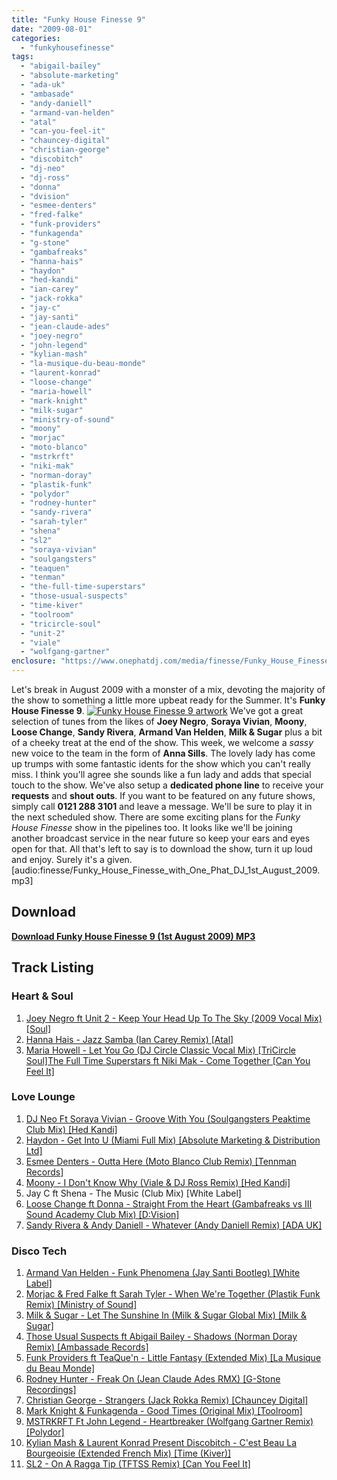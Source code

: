 ```yaml
---
title: "Funky House Finesse 9"
date: "2009-08-01"
categories: 
  - "funkyhousefinesse"
tags: 
  - "abigail-bailey"
  - "absolute-marketing"
  - "ada-uk"
  - "ambasade"
  - "andy-daniell"
  - "armand-van-helden"
  - "atal"
  - "can-you-feel-it"
  - "chauncey-digital"
  - "christian-george"
  - "discobitch"
  - "dj-neo"
  - "dj-ross"
  - "donna"
  - "dvision"
  - "esmee-denters"
  - "fred-falke"
  - "funk-providers"
  - "funkagenda"
  - "g-stone"
  - "gambafreaks"
  - "hanna-hais"
  - "haydon"
  - "hed-kandi"
  - "ian-carey"
  - "jack-rokka"
  - "jay-c"
  - "jay-santi"
  - "jean-claude-ades"
  - "joey-negro"
  - "john-legend"
  - "kylian-mash"
  - "la-musique-du-beau-monde"
  - "laurent-konrad"
  - "loose-change"
  - "maria-howell"
  - "mark-knight"
  - "milk-sugar"
  - "ministry-of-sound"
  - "moony"
  - "morjac"
  - "moto-blanco"
  - "mstrkrft"
  - "niki-mak"
  - "norman-doray"
  - "plastik-funk"
  - "polydor"
  - "rodney-hunter"
  - "sandy-rivera"
  - "sarah-tyler"
  - "shena"
  - "sl2"
  - "soraya-vivian"
  - "soulgangsters"
  - "teaquen"
  - "tenman"
  - "the-full-time-superstars"
  - "those-usual-suspects"
  - "time-kiver"
  - "toolroom"
  - "tricircle-soul"
  - "unit-2"
  - "viale"
  - "wolfgang-gartner"
enclosure: "https://www.onephatdj.com/media/finesse/Funky_House_Finesse_with_One_Phat_DJ_1st_August_2009.mp3 115207444 audio/mpeg audio/mpeg "
---
```


Let's break in August 2009 with a monster of a mix, devoting the majority of the show to something a little more upbeat ready for the Summer. It's **Funky House Finesse 9**. [![](https://farm3.static.flickr.com/2531/3774894676_ee5a7bd8f9.jpg "Funky House Finesse 9 artwork")](https://www.flickr.com/photos/peelhere/3774894676/) We've got a great selection of tunes from the likes of **Joey Negro**, **Soraya Vivian**, **Moony**, **Loose Change**, **Sandy Rivera**, **Armand Van Helden**, **Milk & Sugar** plus a bit of a cheeky treat at the end of the show. This week, we welcome a _sassy_ new voice to the team in the form of **Anna Sills**. The lovely lady has come up trumps with some fantastic idents for the show which you can't really miss. I think you'll agree she sounds like a fun lady and adds that special touch to the show. We've also setup a **dedicated phone line** to receive your **requests** and **shout outs**. If you want to be featured on any future shows, simply call **0121 288 3101** and leave a message. We'll be sure to play it in the next scheduled show. There are some exciting plans for the _Funky House Finesse_ show in the pipelines too. It looks like we'll be joining another broadcast service in the near future so keep your ears and eyes open for that. All that's left to say is to download the show, turn it up loud and enjoy. Surely it's a given. \[audio:finesse/Funky\_House\_Finesse\_with\_One\_Phat\_DJ\_1st\_August\_2009.mp3\]

## Download

**[Download Funky House Finesse 9 (1st August 2009) MP3](/download/12)**

## Track Listing

### Heart & Soul

1. [Joey Negro ft Unit 2 - Keep Your Head Up To The Sky (2009 Vocal Mix) \[Soul\]](https://www.traxsource.com/index.php?act=show&fc=tpage&cr=titles&cv=35711)
2. [Hanna Hais - Jazz Samba (Ian Carey Remix) \[Atal\]](https://www.traxsource.com/index.php?act=show&fc=tpage&cr=titles&cv=3703)
3. [Maria Howell - Let You Go (DJ Circle Classic Vocal Mix) \[TriCircle Soul\]](https://www.djtunes.com/release/let-you-go-dj-circle-mixes)[The Full Time Superstars ft Niki Mak - Come Together \[Can You Feel It\]](https://www.canyoufeelitmedia.com/master.php?page=mediaitem&id=187)

### Love Lounge

1. [DJ Neo Ft Soraya Vivian - Groove With You (Soulgangsters Peaktime Club Mix) \[Hed Kandi\]](https://twitter.com/SorayaVivian)
2. [Haydon - Get Into U (Miami Full Mix) \[Absolute Marketing & Distribution Ltd\]](https://www.wayango.com/haydon-get-into-u-album/)
3. [Esmee Denters - Outta Here (Moto Blanco Club Remix) \[Tennman Records\]](https://www.esmeeworld.com/)
4. [Moony - I Don't Know Why (Viale & DJ Ross Remix) \[Hed Kandi\]](https://www.trackitdown.net/genre/house/track/1123977.html)
5. [](https://www.trackitdown.net/genre/house/track/1123977.html)Jay C ft Shena - The Music (Club Mix) \[White Label\]
6. [Loose Change ft Donna - Straight From the Heart (Gambafreaks vs III Sound Academy Club Mix) \[D:Vision\]](https://www.djtunes.com/track/straight-from-the-heart-feat-donna__439236)
7. [](https://www.djtunes.com/track/straight-from-the-heart-feat-donna__439236)[Sandy Rivera & Andy Daniell - Whatever (Andy Daniell Remix) \[ADA UK\]](https://www.trackitdown.net/genre/house/track/1150492.html)

### Disco Tech

1. [Armand Van Helden - Funk Phenomena (Jay Santi Bootleg) \[White Label\]](https://www.jaysanti.com)
2. [Morjac & Fred Falke ft Sarah Tyler - When We're Together (Plastik Funk Remix) \[Ministry of Sound\]](https://www.djtunes.com/track/when-were-together-feat-sarah-tyler__336462)
3. [Milk & Sugar - Let The Sunshine In (Milk & Sugar Global Mix) \[Milk & Sugar\]](https://www.traxsource.com/index.php?act=show&fc=tpage&cr=titles&cv=36743)
4. [Those Usual Suspects ft Abigail Bailey - Shadows (Norman Doray Remix) \[Ambassade Records\]](https://www.trackitdown.net/genre/house/track/941674.html)
5. [Funk Providers ft TeaQue'n - Little Fantasy (Extended Mix) \[La Musique du Beau Monde\]](https://www.trackitdown.net/genre/house/track/1031002.html)
6. [Rodney Hunter - Freak On (Jean Claude Ades RMX) \[G-Stone Recordings\]](https://www.djtunes.com/release/freak-on-feat-jay-sebag/)
7. [Christian George - Strangers (Jack Rokka Remix) \[Chauncey Digital\]](https://www.djdownload.com/mp3-detail/Christian+George/Strangers/Chauncey+Digital/454787)
8. [Mark Knight & Funkagenda - Good Times (Original Mix) \[Toolroom\]](https://www.toolroomrecords.co.uk/shop/cds/good-times-ep)
9. [MSTRKRFT Ft John Legend - Heartbreaker (Wolfgang Gartner Remix) \[Polydor\]](https://www.amazon.co.uk/Heartbreaker-Wolfgang-Gartner-Remix/dp/B002G7B6M6)
10. [Kylian Mash & Laurent Konrad Present Discobitch - C'est Beau La Bourgeoisie (Extended French Mix) \[Time (Kiver)\]](https://www.trackitdown.net/genre/house/track/766522.html)
11. [SL2 - On A Ragga Tip (TFTSS Remix) \[Can You Feel It\]](https://www.canyoufeelitmedia.com/master.php?page=mediaitem&id=95)
